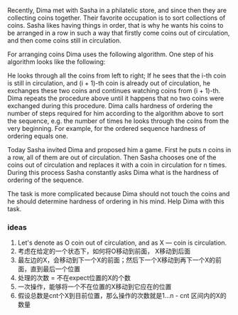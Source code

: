 Recently, Dima met with Sasha in a philatelic store, and since then they are collecting coins together. Their favorite
occupation is to sort collections of coins. Sasha likes having things in order, that is why he wants his coins to be
arranged in a row in such a way that firstly come coins out of circulation, and then come coins still in circulation.

For arranging coins Dima uses the following algorithm. One step of his algorithm looks like the following:

He looks through all the coins from left to right;
If he sees that the i-th coin is still in circulation, and (i + 1)-th coin is already out of circulation, he exchanges
these two coins and continues watching coins from (i + 1)-th.
Dima repeats the procedure above until it happens that no two coins were exchanged during this procedure. Dima calls
hardness of ordering the number of steps required for him according to the algorithm above to sort the sequence, e.g.
the number of times he looks through the coins from the very beginning. For example, for the ordered sequence hardness
of ordering equals one.

Today Sasha invited Dima and proposed him a game. First he puts n coins in a row, all of them are out of circulation.
Then Sasha chooses one of the coins out of circulation and replaces it with a coin in circulation for n times. During
this process Sasha constantly asks Dima what is the hardness of ordering of the sequence.

The task is more complicated because Dima should not touch the coins and he should determine hardness of ordering in his
mind. Help Dima with this task.

### ideas

1. Let's denote as O coin out of circulation, and as X — coin is circulation.
2. 考虑在给定的一个状态下，如何将O移动到前面， X移动到后面
3. 最左边的X，会移动到下一个X的前面；然后下一个X移动到再下一个X的前面，直到最后一个位置
4. 处理的次数 = 不在expect位置的X的个数
5. 一次操作，能够将一个不在位置的X移动到它应在的位置
6. 假设总数是cnt个X到目前位置，那么操作的次数就是1...n - cnt 区间内的X的数量
